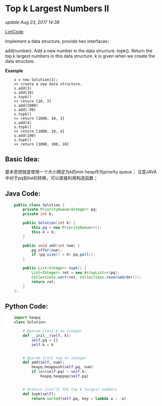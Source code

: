 # Top k Largest Numbers II

_update Aug 23, 2017 14:38_

[LintCode](http://www.lintcode.com/en/problem/top-k-largest-numbers-ii/)

Implement a data structure, provide two interfaces:

add\(number\). Add a new number in the data structure. topk\(\). Return the top k largest numbers in this data structure. k is given when we create the data structure.

**Example**

```text
    s = new Solution(3);
    >> create a new data structure.
    s.add(3)
    s.add(10)
    s.topk()
    >> return [10, 3]
    s.add(1000)
    s.add(-99)
    s.topk()
    >> return [1000, 10, 3]
    s.add(4)
    s.topk()
    >> return [1000, 10, 4]
    s.add(100)
    s.topk()
    >> return [1000, 100, 10]
```

## Basic Idea:

基本思想就是使用一个大小限定为k的min heap作为priority queue； 注意JAVA中对于pq到list的转换，可以直接利用构造函数；

## Java Code:

```java
    public class Solution {
        private PriorityQueue<Integer> pq;
        private int k;

        public Solution(int k) {
            this.pq = new PriorityQueue<>();
            this.k = k;
        }

        public void add(int num) {
            pq.offer(num);
            if (pq.size() > k) pq.poll();
        }

        public List<Integer> topk() {
            List<Integer> ret = new ArrayList<>(pq);
            Collections.sort(ret, Collections.reverseOrder());
            return ret;
        }
    };
```

## Python Code:

```python
    import heapq 
    class Solution:

        # @param {int} k an integer
        def __init__(self, k):
            self.pq = []
            self.k = k


        # @param {int} num an integer
        def add(self, num):
            heapq.heappush(self.pq, num)
            if len(self.pq) > self.k:
                heapq.heappop(self.pq)


        # @return {int[]} the top k largest numbers
        def topk(self):
            return sorted(self.pq, key = lambda a : -a)
```

